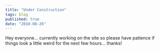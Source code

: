 ```yaml
---
title: "Under Construction"
tags: blog
published: true
date: "2010-08-26"
---
```


Hey everyone... currently working on the site so please have patience if things look a little weird for the next few hours... thanks!
